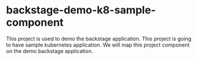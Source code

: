 # backstage-demo-k8-sample-component

This project is used to demo the backstage application. This project is going to have sample kubernetes application. We will map this project component on the demo backstage application.